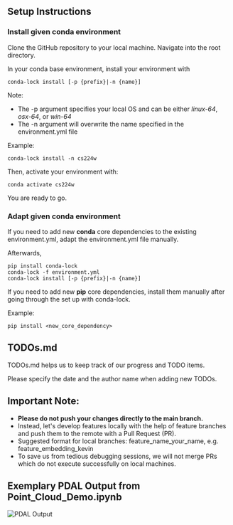## Setup Instructions

### Install given conda environment

Clone the GitHub repository to your local machine. Navigate into the root directory.

In your conda base environment, install your environment with 

    conda-lock install [-p {prefix}|-n {name}]

Note: 

- The -p argument specifies your local OS and can be either *linux-64*, *osx-64*, or *win-64*
- The -n argument will overwrite the name specified in the environment.yml file

Example: 

    conda-lock install -n cs224w

Then, activate your environment with:

    conda activate cs224w

You are ready to go.

### Adapt given conda environment

If you need to add new **conda** core dependencies to the existing environment.yml, adapt the environment.yml file manually.

Afterwards,

    pip install conda-lock 
    conda-lock -f environment.yml 
    conda-lock install [-p {prefix}|-n {name}]

If you need to add new **pip** core dependencies, install them manually after going through the set up with conda-lock.

Example:

    pip install <new_core_dependency>

## TODOs.md
 
 TODOs.md helps us to keep track of our progress and TODO items. 
 
 Please specify the date and the author name when adding new TODOs. 

## Important Note: 

 - **Please do not push your changes directly to the main branch.**
 - Instead, let's develop features locally with the help of feature branches and push them to the remote with a Pull Request (PR). 
 - Suggested format for local branches: feature_name_your_name, e.g. feature_embedding_kevin
 - To save us from tedious debugging sessions, we will not merge PRs which do not execute successfully on local machines.

## Exemplary PDAL Output from Point_Cloud_Demo.ipynb
 
 ![PDAL Output](https://github.com/kdmayer/CS224W_LIDAR/blob/main/assets/images/example.png)
 


